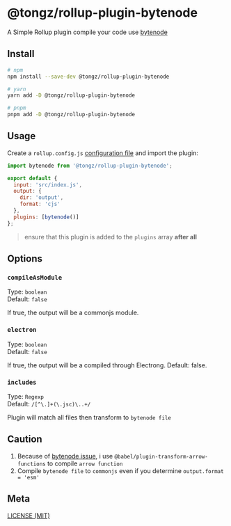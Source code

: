 # @tongz/rollup-plugin-bytenode
A Simple Rollup plugin compile your code use [bytenode](https://github.com/bytenode/bytenode)

## Install

```sh
# npm
npm install --save-dev @tongz/rollup-plugin-bytenode

# yarn
yarn add -D @tongz/rollup-plugin-bytenode

# pnpm
pnpm add -D @tongz/rollup-plugin-bytenode
```

## Usage

Create a `rollup.config.js` [configuration file](https://www.rollupjs.org/guide/en/#configuration-files) and import the plugin:

```js
import bytenode from '@tongz/rollup-plugin-bytenode';

export default {
  input: 'src/index.js',
  output: {
    dir: 'output',
    format: 'cjs'
  },
  plugins: [bytenode()]
};
```

> ensure that this plugin is added to the `plugins` array **after all**

## Options

### `compileAsModule`

Type: `boolean`<br>
Default: `false`

If true, the output will be a commonjs module.

### `electron`

Type: `boolean`<br>
Default: `false`

If true, the output will be a compiled through Electrong. Default: false.


### `includes`

Type: `Regexp`<br>
Default: `/[^\.]+(\.jsc)\..+/`

Plugin will match all files then transform to `bytenode file`

## Caution
1. Because of [bytenode issue](https://github.com/bytenode/bytenode/issues/157), i use `@babel/plugin-transform-arrow-functions` to compile `arrow function`
2. Compile `bytenode file` to `commonjs` even if you determine `output.format = 'esm'`

## Meta

[LICENSE (MIT)](/LICENSE)
